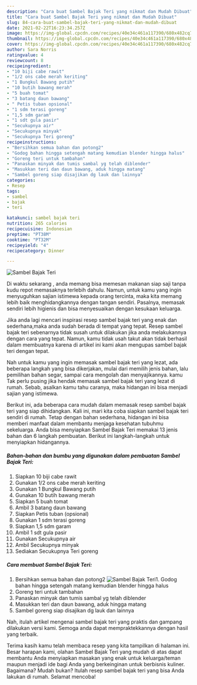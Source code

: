 ```yaml
---
description: "Cara buat Sambel Bajak Teri yang nikmat dan Mudah Dibuat"
title: "Cara buat Sambel Bajak Teri yang nikmat dan Mudah Dibuat"
slug: 84-cara-buat-sambel-bajak-teri-yang-nikmat-dan-mudah-dibuat
date: 2021-02-22T16:23:34.257Z
image: https://img-global.cpcdn.com/recipes/40e34c461a117390/680x482cq70/sambel-bajak-teri-foto-resep-utama.jpg
thumbnail: https://img-global.cpcdn.com/recipes/40e34c461a117390/680x482cq70/sambel-bajak-teri-foto-resep-utama.jpg
cover: https://img-global.cpcdn.com/recipes/40e34c461a117390/680x482cq70/sambel-bajak-teri-foto-resep-utama.jpg
author: Sara Norris
ratingvalue: 4
reviewcount: 8
recipeingredient:
- "10 biji cabe rawit"
- "1/2 ons cabe merah keriting"
- "1 Bungkul Bawang putih"
- "10 butih bawang merah"
- "5 buah tomat"
- "3 batang daun bawang"
- " Petis tuban opsional"
- "1 sdm terasi goreng"
- "1,5 sdm garam"
- "1 sdt gula pasir"
- "Secukupnya air"
- "Secukupnya minyak"
- "Secukupnya Teri goreng"
recipeinstructions:
- "Bersihkan semua bahan dan potong2"
- "Godog bahan hingga setengah matang kemudian blender hingga halus"
- "Goreng teri untuk tambahan"
- "Panaskan minyak dan tumis sambal yg telah diblender"
- "Masukkan teri dan daun bawang, aduk hingga matang"
- "Sambel goreng siap disajikan dg lauk dan lainnya"
categories:
- Resep
tags:
- sambel
- bajak
- teri

katakunci: sambel bajak teri 
nutrition: 265 calories
recipecuisine: Indonesian
preptime: "PT38M"
cooktime: "PT32M"
recipeyield: "4"
recipecategory: Dinner

---
```



![Sambel Bajak Teri](https://img-global.cpcdn.com/recipes/40e34c461a117390/680x482cq70/sambel-bajak-teri-foto-resep-utama.jpg)

Di waktu  sekarang , anda memang bisa memesan makanan siap saji tanpa kudu repot memasaknya terlebih dahulu. Namun, untuk kamu yang ingin menyuguhkan sajian istimewa kepada orang tercinta, maka kita memang lebih baik menghidangkannya dengan tangan sendiri. Pasalnya, memasak sendiri lebih higienis dan bisa menyesuaikan dengan kesukaan keluarga.

Jika anda lagi mencari inspirasi resep sambel bajak teri yang enak dan sederhana,maka anda sudah berada di tempat yang tepat. Resep sambel bajak teri  sebenarnya tidak susah untuk dilakukan jika anda melakukannya dengan cara yang tepat. Namun, kamu tidak usah takut akan tidak berhasil dalam membuatnya 
karena di artikel ini kami akan mengupas sambel bajak teri dengan tepat.  



Nah untuk kamu yang ingin memasak sambel bajak teri yang lezat, ada beberapa langkah yang bisa dikerjakan, mulai dari memilih jenis bahan, lalu pemilihan bahan segar, sampai cara mengolah dan menyajikannya. kamu Tak perlu pusing jika hendak memasak sambel bajak teri yang lezat di rumah. Sebab, asalkan kamu  tahu caranya, maka hidangan ini bisa menjadi sajian yang istimewa.

Berikut ini, ada beberapa cara mudah dalam memasak resep sambel bajak teri yang siap dihidangkan. Kali ini, mari kita coba siapkan sambel bajak teri sendiri di rumah. Tetap dengan bahan sederhana, hidangan ini bisa memberi manfaat dalam membantu menjaga kesehatan tubuhmu sekeluarga. Anda bisa menyiapkan Sambel Bajak Teri memakai 13 jenis bahan dan 6 langkah pembuatan. Berikut ini langkah-langkah untuk menyiapkan hidangannya.

<!--inarticleads1-->

##### Bahan-bahan dan bumbu yang digunakan dalam pembuatan Sambel Bajak Teri:

1. Siapkan 10 biji cabe rawit
1. Gunakan 1/2 ons cabe merah keriting
1. Gunakan 1 Bungkul Bawang putih
1. Gunakan 10 butih bawang merah
1. Siapkan 5 buah tomat
1. Ambil 3 batang daun bawang
1. Siapkan  Petis tuban (opsional)
1. Gunakan 1 sdm terasi goreng
1. Siapkan 1,5 sdm garam
1. Ambil 1 sdt gula pasir
1. Gunakan Secukupnya air
1. Ambil Secukupnya minyak
1. Sediakan Secukupnya Teri goreng




<!--inarticleads2-->

##### Cara membuat Sambel Bajak Teri:

1. Bersihkan semua bahan dan potong2
<img src="https://img-global.cpcdn.com/steps/d9b0df7d9f2b4c7c/160x128cq70/sambel-bajak-teri-langkah-memasak-1-foto.jpg" alt="Sambel Bajak Teri">1. Godog bahan hingga setengah matang kemudian blender hingga halus
1. Goreng teri untuk tambahan
1. Panaskan minyak dan tumis sambal yg telah diblender
1. Masukkan teri dan daun bawang, aduk hingga matang
1. Sambel goreng siap disajikan dg lauk dan lainnya




Nah, itulah artikel mengenai  sambel bajak teri  yang praktis dan gampang dilakukan versi kami. Semoga anda dapat mempraktekkannya dengan hasil yang terbaik. 

Terima kasih kamu telah membaca resep yang kita tampilkan di halaman ini. Besar harapan kami, olahan  Sambel Bajak Teri yang mudah di atas dapat membantu Anda menyiapkan masakan yang enak untuk keluarga/teman maupun menjadi ide bagi Anda yang berkeinginan untuk berbisnis kuliner. Bagaimana? Mudah bukan? Itulah resep sambel bajak teri yang bisa Anda lakukan di rumah. Selamat mencoba!

